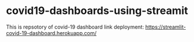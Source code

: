 # covid19-dashboards-using-streamit
This is repsotory of covid-19 dashboard
link deployment: https://streamlit-covid-19-dashboard.herokuapp.com/